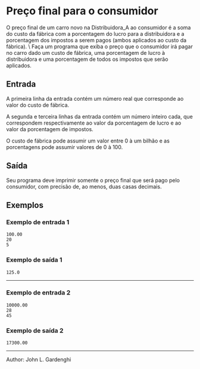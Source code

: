 # Preço final para o consumidor

O preço final de um carro novo na Distribuidora_A ao consumidor é a soma do custo da fábrica com a porcentagem do lucro para a distribuidora e a porcentagem dos impostos a serem pagos (ambos aplicados ao custo da fábrica). \ Faça um programa que exiba o preço que o consumidor irá pagar no carro dado um custo de fábrica, uma porcentagem de lucro à distribuidora e uma porcentagem de todos os impostos que serão aplicados.

## Entrada

A primeira linha da entrada contém um número real que corresponde ao valor do custo de fábrica.

A segunda e terceira linhas da entrada contém um número inteiro cada, que correspondem respectivamente ao valor da porcentagem de lucro e ao valor da porcentagem de impostos.

O custo de fábrica pode assumir um valor entre 0 à um bilhão e as porcentagens pode assumir valores de 0 à 100.

## Saída

Seu programa deve imprimir somente o preço final que será pago pelo consumidor, com precisão de, ao menos, duas casas decimais.

## Exemplos

### Exemplo de entrada 1

    100.00
    20
    5

### Exemplo de saída 1

    125.0

---

### Exemplo de entrada 2

    10000.00
    28
    45

### Exemplo de saída 2

    17300.00

---

Author: John L. Gardenghi
